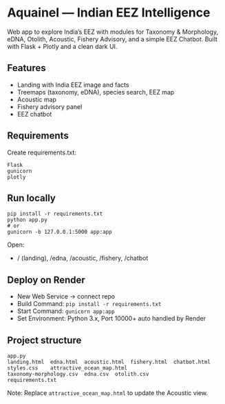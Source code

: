 # Aquainel — Indian EEZ Intelligence

Web app to explore India’s EEZ with modules for Taxonomy & Morphology, eDNA, Otolith, Acoustic, Fishery Advisory, and a simple EEZ Chatbot. Built with Flask + Plotly and a clean dark UI.

## Features
- Landing with India EEZ image and facts
- Treemaps (taxonomy, eDNA), species search, EEZ map
- Acoustic map 
- Fishery advisory panel
- EEZ chatbot 

## Requirements
Create requirements.txt:
```
Flask
gunicorn
plotly
```

## Run locally
```
pip install -r requirements.txt
python app.py
# or
gunicorn -b 127.0.0.1:5000 app:app
```
Open:
- / (landing), /edna, /acoustic, /fishery, /chatbot

## Deploy on Render
- New Web Service → connect repo
- Build Command: `pip install -r requirements.txt`
- Start Command: `gunicorn app:app`
- Set Environment: Python 3.x, Port 10000+ auto handled by Render

## Project structure
```
app.py
landing.html  edna.html  acoustic.html  fishery.html  chatbot.html
styles.css    attractive_ocean_map.html
taxonomy-morphology.csv  edna.csv  otolith.csv  
requirements.txt
```

Note: Replace `attractive_ocean_map.html` to update the Acoustic view.
```

